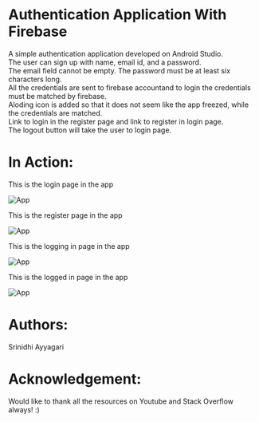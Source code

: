 # Authentication Application With Firebase

A simple authentication application developed on Android Studio. <br />
The user can sign up with name, email id, and a password. <br />
The email field cannot be empty. The password must be at least six characters long. <br />
All the credentials are sent to firebase accountand to login the credentials must be matched by firebase. <br />
Aloding icon is added so that it does not seem like the app freezed, while the credentials are matched. <br />
Link to login in the register page and link to register in login page. <br />
The logout button will take the user to login page. <br />


 # In Action:
This is the login page in the app

![App](loginpage.jpeg)

This is the register page in the app

![App](registerpage.jpeg)

This is the logging in page in the app

![App](loging.jpeg)

This is the logged in page in the app

![App](loggedin.jpeg)

# Authors:
Srinidhi Ayyagari

# Acknowledgement:
Would like to thank all the resources on Youtube and Stack Overflow always! :)


